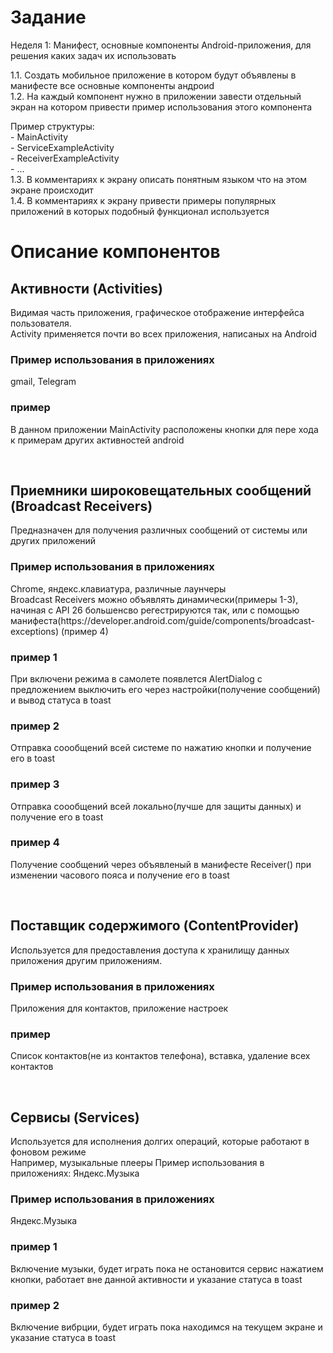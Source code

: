 <h1>Задание</h1>
 Неделя 1: Манифест, основные компоненты Android-приложения, для решения каких задач их использовать<br>

1.1. Создать мобильное приложение в котором будут объявлены в манифесте все основные компоненты андроиd<br>
1.2. На каждый компонент нужно в приложении завести отдельный экран на котором привести пример использования этого компонента

Пример структуры:<br>
        - MainActivity <br>
                - ServiceExampleActivity<br>
                - ReceiverExampleActivity<br>
                - ...<br>
1.3. В комментариях к экрану описать понятным языком что на этом экране происходит<br>
1.4. В комментариях к экрану привести примеры популярных приложений в которых подобный функционал используется<br>
<h1>Описание компонентов</h1>
<h2>Активности (Activities)</h2>
Видимая часть приложения, графическое отображение интерфейса пользователя.<br>
Activity применяется почти во всех приложения, написаных на Android<br>
<h3>Пример использования в приложениях</h3>gmail, Telegram<br>
<h3>пример</h3>В данном приложении MainActivity расположены кнопки для пере хода к примерам других активностей android

<br><h2>Приемники широковещательных сообщений (Broadcast Receivers)</h2>
Предназначен для получения различных сообщений от системы или других приложений
<h3>Пример использования в приложениях</h3>Chrome, яндекс.клавиатура, различные лаунчеры<br>
Broadcast Receivers можно объявлять динамически(примеры 1-3), начиная с API 26 большенсво регестрируются так,
или с помощью манифеста(https://developer.android.com/guide/components/broadcast-exceptions) (пример 4)<br>
<h3>пример 1</h3>При включени режима в самолете появлется AlertDialog с предложением выключить его через настройки(получение сообщений) и вывод статуса в toast<br>
<h3>пример 2</h3>Отправка соообщений всей системе по нажатию кнопки и получение его в toast<br>
<h3>пример 3</h3>Отправка соообщений всей локально(лучше для защиты данных) и получение его в toast<br>
<h3>пример 4</h3>Получение сообщений через объявленый в манифесте Receiver() при изменении часового пояса и получение его в toast<br>

<br><h2>Поставщик содержимого (ContentProvider)</h2>
Используется для предоставления доступа к хранилищу данных приложения другим приложениям.
<h3>Пример использования в приложениях</h3>Приложения для контактов, приложение настроек
<h3>пример</h3>Список контактов(не из контактов телефона), вставка, удаление всех контактов<br>

<br><h2>Сервисы (Services)</h2>
Используется для исполнения долгих операций, которые работают в фоновом режиме<br>
Например, музыкальные плееры
Пример использования в приложениях: Яндекс.Музыка
<h3>Пример использования в приложениях</h3>Яндекс.Музыка
<h3>пример 1</h3>Включение музыки, будет играть пока не остановится сервис нажатием кнопки, работает вне данной активности и указание статуса в toast<br>
<h3>пример 2</h3>Включение вибрции, будет играть пока находимся на текущем экране и указание статуса в toast<br>
